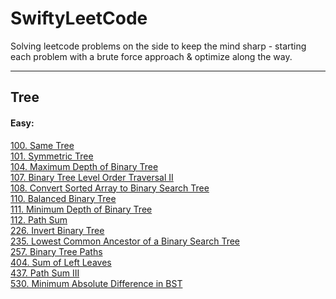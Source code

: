 # SwiftyLeetCode

Solving leetcode problems on the side to keep the mind sharp - 
starting each problem with a brute force approach & optimize along the way.

---
## Tree
#### Easy:
[100. Same Tree](solutions/0100-Same%20Tree.md)</br>
[101. Symmetric Tree](solutions/0101-Symmetric%20Tree.md)</br>
[104. Maximum Depth of Binary Tree](solutions/0104-Maximum%20Depth%20of%20Binary%20Tree.md)</br>
[107. Binary Tree Level Order Traversal II](solutions/0107-Binary%20Tree%20Level%20Order%20Traversal%20II.md)</br>
[108. Convert Sorted Array to Binary Search Tree](solutions/0108-Convert%20Sorted%20Array%20to%20Binary%20Search%20Tree.md)</br>
[110. Balanced Binary Tree](solutions/0110-Balanced%20Binary%20Tree.md)</br>
[111. Minimum Depth of Binary Tree](solutions/0111-Minimum%20Depth%20of%20Binary%20Tree.md)</br>
[112. Path Sum](solutions/0112-Path%20Sum.md)</br>
[226. Invert Binary Tree](solutions/0226-Invert%20Binary%20Tree.md)</br>
[235. Lowest Common Ancestor of a Binary Search Tree](solutions/0235-Lowest%20Common%20Ancestor%20of%20a%20Binary%20Search%20Tree.md)</br>
[257. Binary Tree Paths](solutions/0257-Binary%20Tree%20Paths.md)</br>
[404. Sum of Left Leaves](solutions/0404-Sum%20of%20Left%20Leaves.md)</br>
[437. Path Sum III](solutions/0437-Path%20Sum%20III.md)</br>
[530. Minimum Absolute Difference in BST](solutions/0530-Minimum%20Absolute%20Difference%20in%20BST.md)</br>
